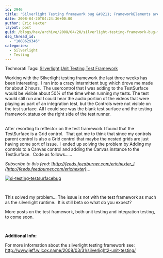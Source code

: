 ```yaml
---
id: 2946
title: 'Silverlight Testing framework bug &#8211; FrameworkElements are not visible on the TestSurface'
date: 2008-04-20T04:24:36+00:00
author: Eric Hexter
layout: post
guid: /blogs/hex/archive/2008/04/20/silverlight-testing-framework-bug-frameworkelements-are-not-visible-on-the-testsurface.aspx
dsq_thread_id:
  - "1088629346"
categories:
  - Silverlight
  - Testing
---
```

<div class="wlWriterSmartContent" style="padding-right: 0px;padding-left: 0px;padding-bottom: 0px;margin: 0px;padding-top: 0px">
  Technorati Tags: <a href="http://technorati.com/tags/Silverlight" rel="tag">Silverlight</a>,<a href="http://technorati.com/tags/Unit%20Testing" rel="tag">Unit Testing</a>,<a href="http://technorati.com/tags/Test%20Framework" rel="tag">Test Framework</a>
</div>

Working with the Silverlight testing framework the last three weeks has been interesting.&nbsp; I ran into a crazy intermittent bug which drove me made for about 2 hours.&nbsp; The usercontrol that I was adding to the TestSurface would be visible about 50% of the time when running my tests. The test would still run and I could hear the audio portion of the videos that were playing as part of an integration test, but the Controls were not visible on the test surface. All I could see was the blank test surface and the testing framework status on the right side of the test runner. 

&nbsp;  
After resorting to reflector on the test framework I found that the TestSurface is a Grid control.&nbsp; That got me to think that since my controls parent control is also a Grid control that maybe the nested grids are just having some sort of issue.&nbsp; I ended up solving the problem by Adding my controls to a Canvas control and adding the Canvas instance to the TestSurface.&nbsp; Code as follows&#8230;&#8230;

_Subscribe to this feed:_ [_http://feeds.feedburner.com/erichexter_](http://feeds.feedburner.com/erichexter)_&nbsp;_ 

[<img alt="si-testing-testsurfacebug" src="http://static.flickr.com/2183/2426484873_04cd4296a5.jpg" border="0" />](http://www.flickr.com/photos/45074821@N00/2426484873/ "si-testing-testsurfacebug")

&nbsp;

This solved my problem&#8230; The issue is not with the test framework as much as the silverlight runtime.&nbsp; It is still beta so what do you expect?

More posts on the test framework, both unit testing and integration testing, to come soon.

&nbsp;

**Additional Info:**&nbsp;

For more information about the silverlight testing framework see: <http://www.jeff.wilcox.name/2008/03/31/silverlight2-unit-testing/>